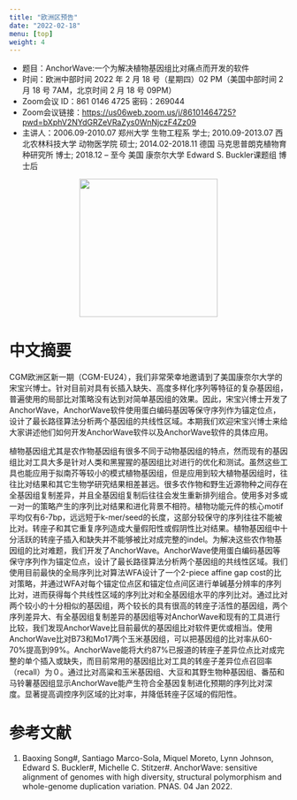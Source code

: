```yaml
---
title: "欧洲区预告"
date: "2022-02-18"
menu: [top]
weight: 4
---
```


- 题目：AnchorWave:一个为解决植物基因组比对痛点而开发的软件
- 时间：欧洲中部时间 2022 年 2 月 18 号（星期四）02 PM（美国中部时间 2 月 18 号 7AM，北京时间 2 月 18 号 09PM）
- Zoom会议 ID：861 0146 4725 密码：269044 
- Zoom会议链接：https://us06web.zoom.us/j/86101464725?pwd=bXphV2NYdGRZeVRaZys0WnNjczF4Zz09
- 主讲人：2006.09-2010.07	郑州大学 生物工程系 学士; 2010.09-2013.07	西北农林科技大学 动物医学院 硕士; 2014.02-2018.11	德国 马克思普朗克植物育种研究所 博士; 2018.12 – 至今    美国 康奈尔大学 Edward S. Buckler课题组 博士后

<div align="center">
<img src="https://i.ibb.co/gMxxf3R/ad.jpg" height=250>
</div>

# 中文摘要

CGM欧洲区新一期（CGM-EU24），我们非常荣幸地邀请到了美国康奈尔大学的宋宝兴博士。针对目前对具有长插入缺失、高度多样化序列等特征的复杂基因组，普遍使用的局部比对策略没有达到对简单基因组的效果。因此，宋宝兴博士开发了AnchorWave，AnchorWave软件使用蛋白编码基因等保守序列作为锚定位点，设计了最长路径算法分析两个基因组的共线性区域。本期我们欢迎宋宝兴博士来给大家讲述他们如何开发AnchorWave软件以及AnchorWave软件的具体应用。

植物基因组尤其是农作物基因组有很多不同于动物基因组的特点，然而现有的基因组比对工具大多是针对人类和黑猩猩的基因组比对进行的优化和测试。虽然这些工具也能应用于拟南芥等较小的模式植物基因组，但是应用到较大植物基因组时，往往比对结果和其它生物学研究结果相差甚远。很多农作物和野生近源物种之间存在全基因组复制差异，并且全基因组复制后往往会发生重新排列组合。使用多对多或一对一的策略产生的序列比对结果和进化背景不相符。植物功能元件的核心motif平均仅有6-7bp，远远短于k-mer/seed的长度，这部分较保守的序列往往不能被比对。转座子和其它重复序列造成大量假阳性或假阴性比对结果。植物基因组中十分活跃的转座子插入和缺失并不能够被比对成完整的indel。为解决这些农作物基因组的比对难题，我们开发了AnchorWave。AnchorWave使用蛋白编码基因等保守序列作为锚定位点，设计了最长路径算法分析两个基因组的共线性区域。我们使用目前最快的全局序列比对算法WFA设计了一个2-piece affine gap cost的比对策略，并通过WFA对每个锚定位点区和锚定位点间区进行单碱基分辨率的序列比对，进而获得每个共线性区域的序列比对和全基因组水平的序列比对。通过比对两个较小的十分相似的基因组，两个较长的具有很高的转座子活性的基因组，两个序列差异大、有全基因组复制差异的基因组等对AnchorWave和现有的工具进行比较，我们发现AnchorWave比目前最优的基因组比对软件更优或相当。使用AnchorWave比对B73和Mo17两个玉米基因组，可以把基因组的比对率从60-70%提高到99%。AnchorWave能将大约87%已报道的转座子差异位点比对成完整的单个插入或缺失，而目前常用的基因组比对工具的转座子差异位点召回率（recall）为０。通过比对高粱和玉米基因组、大豆和其野生物种基因组、番茄和马铃薯基因组显示AnchorWave能产生符合全基因复制进化预期的序列比对深度。显著提高调控序列区域的比对率，并降低转座子区域的假阳性。



# 参考文献
1. Baoxing Song#, Santiago Marco-Sola, Miquel Moreto, Lynn Johnson, Edward S. Buckler#, Michelle C. Stitzer#. AnchorWave: sensitive alignment of genomes with high diversity, structural polymorphism and whole-genome duplication variation. PNAS. 04 Jan 2022.
